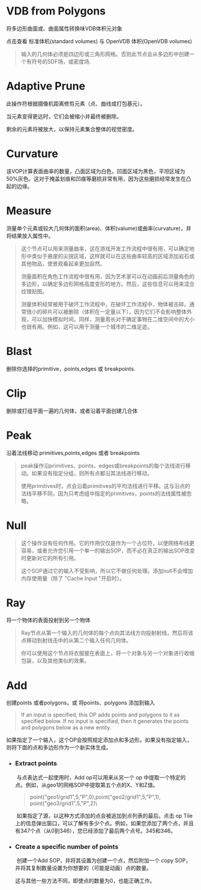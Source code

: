 # VDB from Polygons 

将多边形曲面或、曲面属性转换味VDB体积元对象



点击查看 标准体机(standard volumes) 与 OpenVDB 体积(OpenVDB volumes)

> 输入的几何体必须是四边形或三角形网格。否则此节点会从多边形中创建一个有符号的SDF场，或密度场.



# Adaptive Prune

此操作符根据摄像机距离修剪元素（点、曲线或打包基元）。

当元素变得更远时，它们会被缩小并最终被删除。

剩余的元素将被放大，以保持元素集合整体的视觉密度。



# Curvature

该VOP计算表面曲率的数量，凸面区域为白色，凹面区域为黑色，平坦区域为50%灰色。这对于掩盖划痕和凹痕等磨损非常有用，因为这些磨损经常发生在凸起的边缘。



# Measure

测量单个元素或较大几何体的面积(area)、体积(valume)或曲率(curvature)，并将结果放入属性中。

> 这个节点可以用来测量曲率，这在游戏开发工作流程中很有用，可以确定地形中类似于悬崖的尖锐区域，这样就可以在这些曲率较高的区域添加岩石或其他物品，使景观看起来更加自然。
>
> 测量面积在角色工作流程中很有用，因为艺术家可以在动画前后测量角色的多边形，以确定多边形网格高度变形的地方。然后，这些信息可以用来混合纹理贴图。
>
> 测量体积经常被用于破坏工作流程中，在破坏工作流程中，物体被击碎。通常很小的碎片可以被删除（体积在一定量以下），因为它们不会影响整体外观，可以加快模拟时间。同样，测量周长对于确定事物在二维空间中的大小也很有用。例如，这可以用于测量一个城市的二维足迹。

# Blast

删除你选择的primitive，points,edges 或 breakpoints.



# Clip

删除或打组平面一遍的几何体，或者沿着平面创建几合体

# Peak

沿着法线移动 primitives,points,edges 或者 breakpoints

> peak操作沿primitives、points、edges或breakpoints的每个法线进行移动。如果没有指定分组，则所有点都沿其法线进行移动。
>
> 使用primitives时，点会沿着primitives的平均法线进行平移。这与沿点的法线平移不同，因为只考虑组中指定的primitives，points的法线属性被忽略。

# Null

> 这个操作没有任何作用。它的作用仅仅是作为一个占位符，以使网络布线更容易，或者允许您引用一个单一的输出SOP，而不必在真正的输出SOP改变时更新对它的所有引用。
>
> 这个SOP通过它的输入不受影响，所以它不做任何处理。添加null不会增加内存使用量（除了 "Cache Input "开启时）。

# Ray

将一个物体的表面投射到另一个物体

> Ray节点从第一个输入的几何体的每个点向其法线方向投射射线，然后将该点移动到射线击中的从第二个输入任何几何体。
>
> 你可以使用这个节点将衣服披在表面上，将一个对象与另一个对象进行收缩包装，以及其他类似的效果。



# Add

创建points 或者polygons，或 将points、polygons 添加到输入

> If an input is specified, this OP adds points and polygons to it as specified below. If no input is specified, then it generates the points and polygons below as a new entity.

如果指定了一个输入，这个OP会按照规定添加点和多边形。如果没有指定输入，则将下面的点和多边形作为一个新实体生成。

* ### Extract points

  ​		与点表达式一起使用时，Add op可以用来从另一个 op 中提取一个特定的点。例如，从geo1的网格SOP中提取第五个点的X、Y和Z值。

  > point("geo1/grid1",5,"P",0),point("geo2/grid1",5,"P",1), point("geo3/grid1",5,"P",2)\

  ​		如果指定了源，以这种方式添加的点会被追加到点列表的最后。点击 op Tile 上的信息弹出窗口，可以了解有多少个点。例如，如果您添加了两个点，并且有347个点（从0到346），您已经添加了最后两个点号。345和346。

* ### Create a specific number of points

  ​		创建一个Add SOP，并将其设置为创建一个点，然后附加一个 copy SOP，并将其复制数量设置为你想要的（可能是动画）点的数量。

  这与其他一些方法不同，即使点的数量为0，也能正确工作。
  
  